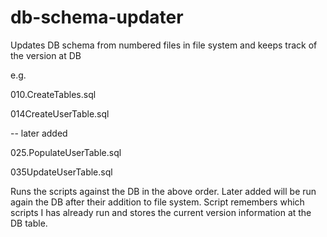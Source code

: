 # db-schema-updater
Updates DB schema from numbered files in file system and keeps track of the version at DB

e.g.

010.CreateTables.sql

014CreateUserTable.sql

-- later added

025.PopulateUserTable.sql

035UpdateUserTable.sql

Runs the scripts against the DB in the above order. Later added will be run again the DB after their addition to file system.
Script remembers which scripts I has already run and stores the current version information at the DB table.
